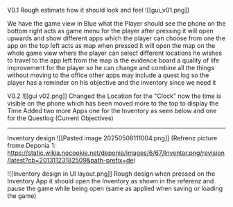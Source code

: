 V0.1
Rough estimate how it should look and feel
![[gui_v01.png]]

We have the game view in Blue what the Player should see
the phone on the bottom right acts as game menu for the player after pressing it will open upwards and show different apps which the player can choose from one the app on the top left acts as map when pressed it will open the map on the whole game view where the player can select different locations he wishes to travel to
the app left from the map is the evidence board a quality of life improvement for the player so he can change and combine all the things without moving to the office
other apps may include a quest log so the player has a reminder on his objective
and the inventory since we need it

V0.2
![[gui v02.png]]
Changed the Location for the "Clock" now the time is visible on the phone which has been moved more to the top to display the Time
Added two more Apps one for the Inventory as seen below and one for the Questlog (Current Objectives)

------------------------------------------
Inventory design
![[Pasted image 20250508111004.png]]
(Refrenz picture frome Deponia 1: https://static.wikia.nocookie.net/deponia/images/6/67/Inventar.png/revision/latest?cb=20131123182509&path-prefix=de)

![[Inventory design in UI layout.png]]
Rough design when pressed on the Inventory App it should open the Inventory as shown in the referenz and pause the game while being open (same as applied when saving or loading the game)